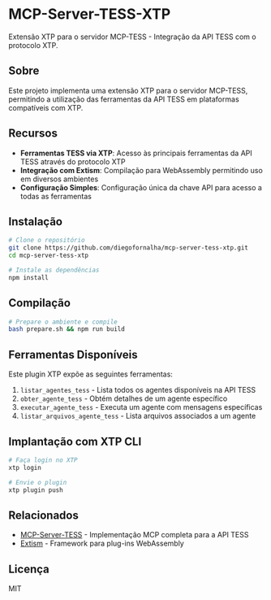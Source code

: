 # MCP-Server-TESS-XTP

Extensão XTP para o servidor MCP-TESS - Integração da API TESS com o protocolo XTP.

## Sobre

Este projeto implementa uma extensão XTP para o servidor MCP-TESS, permitindo a utilização das ferramentas da API TESS em plataformas compatíveis com XTP.

## Recursos

- **Ferramentas TESS via XTP**: Acesso às principais ferramentas da API TESS através do protocolo XTP
- **Integração com Extism**: Compilação para WebAssembly permitindo uso em diversos ambientes
- **Configuração Simples**: Configuração única da chave API para acesso a todas as ferramentas

## Instalação

```bash
# Clone o repositório
git clone https://github.com/diegofornalha/mcp-server-tess-xtp.git
cd mcp-server-tess-xtp

# Instale as dependências
npm install
```

## Compilação

```bash
# Prepare o ambiente e compile
bash prepare.sh && npm run build
```

## Ferramentas Disponíveis

Este plugin XTP expõe as seguintes ferramentas:

1. `listar_agentes_tess` - Lista todos os agentes disponíveis na API TESS
2. `obter_agente_tess` - Obtém detalhes de um agente específico
3. `executar_agente_tess` - Executa um agente com mensagens específicas
4. `listar_arquivos_agente_tess` - Lista arquivos associados a um agente

## Implantação com XTP CLI

```bash
# Faça login no XTP
xtp login

# Envie o plugin
xtp plugin push
```

## Relacionados

- [MCP-Server-TESS](https://github.com/diegofornalha/mcp-server-tess) - Implementação MCP completa para a API TESS
- [Extism](https://extism.org/) - Framework para plug-ins WebAssembly

## Licença

MIT 